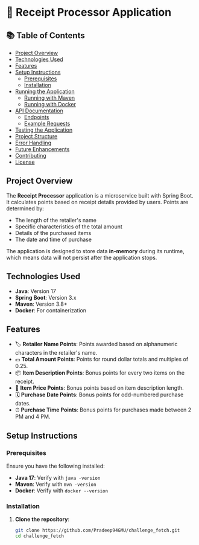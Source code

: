 # 📄 Receipt Processor Application

## 📚 Table of Contents
- [Project Overview](#project-overview)
- [Technologies Used](#technologies-used)
- [Features](#features)
- [Setup Instructions](#setup-instructions)
  - [Prerequisites](#prerequisites)
  - [Installation](#installation)
- [Running the Application](#running-the-application)
  - [Running with Maven](#running-with-maven)
  - [Running with Docker](#running-with-docker)
- [API Documentation](#api-documentation)
  - [Endpoints](#endpoints)
  - [Example Requests](#example-requests)
- [Testing the Application](#testing-the-application)
- [Project Structure](#project-structure)
- [Error Handling](#error-handling)
- [Future Enhancements](#future-enhancements)
- [Contributing](#contributing)
- [License](#license)

## Project Overview
The **Receipt Processor** application is a microservice built with Spring Boot. It calculates points based on receipt details provided by users. Points are determined by:
- The length of the retailer's name
- Specific characteristics of the total amount
- Details of the purchased items
- The date and time of purchase

The application is designed to store data **in-memory** during its runtime, which means data will not persist after the application stops.

## Technologies Used
- **Java**: Version 17
- **Spring Boot**: Version 3.x
- **Maven**: Version 3.8+
- **Docker**: For containerization

## Features
- 🏷️ **Retailer Name Points**: Points awarded based on alphanumeric characters in the retailer's name.
- 💵 **Total Amount Points**: Points for round dollar totals and multiples of 0.25.
- 📦 **Item Description Points**: Bonus points for every two items on the receipt.
- 🛒 **Item Price Points**: Bonus points based on item description length.
- 🗓️ **Purchase Date Points**: Bonus points for odd-numbered purchase dates.
- ⏰ **Purchase Time Points**: Bonus points for purchases made between 2 PM and 4 PM.

## Setup Instructions

### Prerequisites
Ensure you have the following installed:
- **Java 17**: Verify with `java -version`
- **Maven**: Verify with `mvn -version`
- **Docker**: Verify with `docker --version`

### Installation
1. **Clone the repository**:
   ```bash
   git clone https://github.com/Pradeep94GMU/challenge_fetch.git
   cd challenge_fetch
